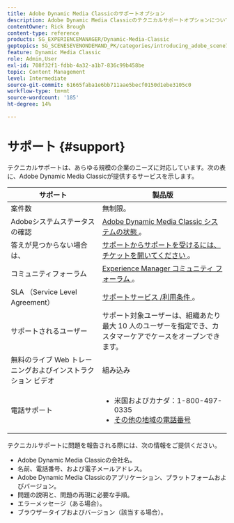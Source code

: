 ```yaml
---
title: Adobe Dynamic Media Classicのサポートオプション
description: Adobe Dynamic Media Classicのテクニカルサポートオプションについて説明します。
contentOwner: Rick Brough
content-type: reference
products: SG_EXPERIENCEMANAGER/Dynamic-Media-Classic
geptopics: SG_SCENESEVENONDEMAND_PK/categories/introducing_adobe_scene7
feature: Dynamic Media Classic
role: Admin,User
exl-id: 708f32f1-fdbb-4a32-a1b7-836c99b458be
topic: Content Management
level: Intermediate
source-git-commit: 61665faba1e6bb711aae5becf0150d1ebe3105c0
workflow-type: tm+mt
source-wordcount: '185'
ht-degree: 14%

---
```


# サポート {#support}

テクニカルサポートは、あらゆる規模の企業のニーズに対応しています。次の表に、Adobe Dynamic Media Classicが提供するサービスを示します。

| サポート | 製品版 |
| --- | --- |
| 案件数 | 無制限。 |
| Adobeシステムステータスの確認 | [Adobe Dynamic Media Classic システムの状態 ](https://status.adobe.com/products/1175)。 |
| 答えが見つからない場合は、 | [ サポートからサポートを受けるには、チケットを開いてください ](https://experienceleague.adobe.com/?support-solution=General#support)。 |
| コミュニティフォーラム | [Experience Manager コミュニティ フォーラム ](https://experienceleaguecommunities.adobe.com/t5/adobe-experience-manager/ct-p/adobe-experience-manager-community)。 |
| SLA （Service Level Agreement） | [ サポートサービス /利用条件 ](https://helpx.adobe.com/support/programs/support-policies-terms-conditions.html)。 |
| サポートされるユーザー | サポート対象ユーザーは、組織あたり最大 10 人のユーザーを指定でき、カスタマーケアでケースをオープンできます。 |
| 無料のライブ Web トレーニングおよびインストラクション ビデオ | 組み込み |
| 電話サポート | <ul><li>米国およびカナダ：1-800-497-0335 </li><li>[ その他の地域の電話番号 ](https://experienceleague.adobe.com/?support-tab=home#support) </li></ul> |

<!-- |Create a support case| [https://helpx.adobe.com/enterprise/admin-guide.html/enterprise/using/support-for-experience-cloud.ug.html](https://helpx.adobe.com/enterprise/admin-guide.html/enterprise/using/support-for-experience-cloud.ug.html) | -->

テクニカルサポートに問題を報告される際には、次の情報をご提供ください。

* Adobe Dynamic Media Classicの会社名。
* 名前、電話番号、および電子メールアドレス。
* Adobe Dynamic Media Classicのアプリケーション、プラットフォームおよびバージョン。
* 問題の説明と、問題の再現に必要な手順。
* エラーメッセージ（ある場合）。
* ブラウザータイプおよびバージョン（該当する場合）。
